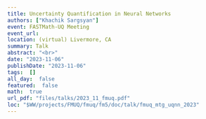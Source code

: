 ```yaml
---
title: Uncertainty Quantification in Neural Networks
authors: ["Khachik Sargsyan"]
event: FASTMath-UQ Meeting
event_url: 
location: (virtual) Livermore, CA
summary: Talk
abstract: "<br>"
date: "2023-11-06"
publishDate: "2023-11-06"
tags:  []
all_day:  false
featured:  false
math:  true
url_pdf: "files/talks/2023_11_fmuq.pdf"
loc: "$WW/projects/FMUQ/fmuq/fm5/doc/talk/fmuq_mtg_uqnn_2023"
---
```

